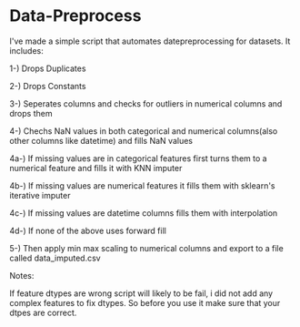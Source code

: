 # Data-Preprocess

I've made a simple script that automates datepreprocessing for datasets. It includes:

1-) Drops Duplicates

2-) Drops Constants

3-) Seperates columns and checks for outliers in numerical columns and drops them

4-) Chechs NaN values in both categorical and numerical columns(also other columns like datetime) and fills NaN values

   4a-) If missing values are in categorical features first turns them to a numerical feature and fills it with KNN imputer
   
   4b-) If missing values are numerical features it fills them with sklearn's iterative imputer
   
   4c-) If missing values are datetime columns fills them with interpolation
   
   4d-) If none of the above uses forward fill
    
5-) Then apply min max scaling to numerical columns and export to a file called data_imputed.csv

Notes:

If feature dtypes are wrong script will likely to be fail, i did not add any complex features to fix dtypes. So before you use it make sure that your dtpes are correct.

